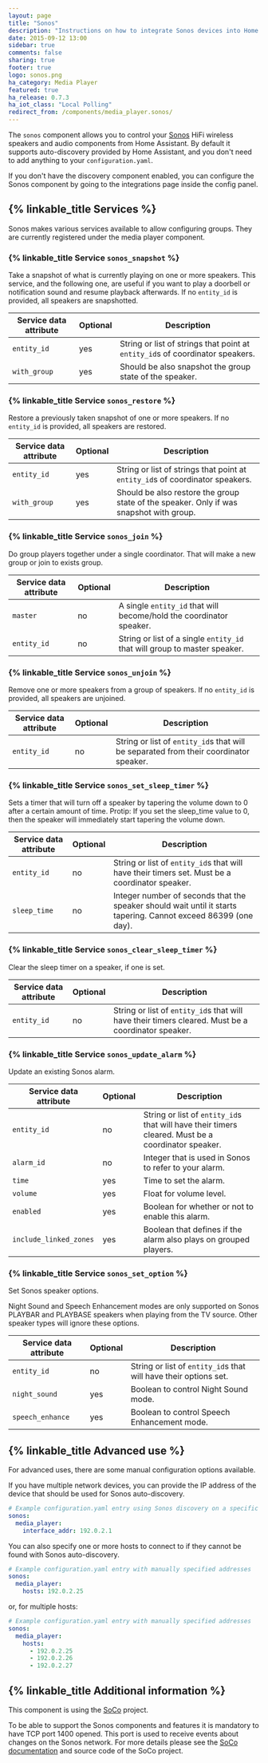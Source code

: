 ```yaml
---
layout: page
title: "Sonos"
description: "Instructions on how to integrate Sonos devices into Home Assistant."
date: 2015-09-12 13:00
sidebar: true
comments: false
sharing: true
footer: true
logo: sonos.png
ha_category: Media Player
featured: true
ha_release: 0.7.3
ha_iot_class: "Local Polling"
redirect_from: /components/media_player.sonos/
---
```


The `sonos` component allows you to control your [Sonos](https://www.sonos.com) HiFi wireless speakers and audio components from Home Assistant. By default it supports auto-discovery provided by Home Assistant, and you don't need to add anything to your `configuration.yaml`.

If you don't have the discovery component enabled, you can configure the Sonos component by going to the integrations page inside the config panel.

## {% linkable_title Services %}

Sonos makes various services available to allow configuring groups. They are currently registered under the media player component.

### {% linkable_title Service `sonos_snapshot` %}

Take a snapshot of what is currently playing on one or more speakers. This service, and the following one, are useful if you want to play a doorbell or notification sound and resume playback afterwards. If no `entity_id` is provided, all speakers are snapshotted.

| Service data attribute | Optional | Description |
| ---------------------- | -------- | ----------- |
| `entity_id` | yes | String or list of strings that point at `entity_id`s of coordinator speakers.
| `with_group` | yes | Should be also snapshot the group state of the speaker.

### {% linkable_title Service `sonos_restore` %}

Restore a previously taken snapshot of one or more speakers. If no `entity_id` is provided, all speakers are restored.

| Service data attribute | Optional | Description |
| ---------------------- | -------- | ----------- |
| `entity_id` | yes | String or list of strings that point at `entity_id`s of coordinator speakers.
| `with_group` | yes | Should be also restore the group state of the speaker. Only if was snapshot with group.

### {% linkable_title Service `sonos_join` %}

Do group players together under a single coordinator. That will make a new group or join to exists group.

| Service data attribute | Optional | Description |
| ---------------------- | -------- | ----------- |
| `master` | no | A single `entity_id` that will become/hold the coordinator speaker.
| `entity_id` | no | String or list of a single `entity_id` that will group to master speaker.

### {% linkable_title Service `sonos_unjoin` %}

Remove one or more speakers from a group of speakers. If no `entity_id` is provided, all speakers are unjoined.

| Service data attribute | Optional | Description |
| ---------------------- | -------- | ----------- |
| `entity_id` | no | String or list of `entity_id`s that will be separated from their coordinator speaker.

### {% linkable_title Service `sonos_set_sleep_timer` %}

Sets a timer that will turn off a speaker by tapering the volume down to 0 after a certain amount of time. Protip: If you set the sleep_time value to 0, then the speaker will immediately start tapering the volume down.

| Service data attribute | Optional | Description |
| ---------------------- | -------- | ----------- |
| `entity_id` | no | String or list of `entity_id`s that will have their timers set. Must be a coordinator speaker.
| `sleep_time` | no | Integer number of seconds that the speaker should wait until it starts tapering. Cannot exceed 86399 (one day).

### {% linkable_title Service `sonos_clear_sleep_timer` %}

Clear the sleep timer on a speaker, if one is set.

| Service data attribute | Optional | Description |
| ---------------------- | -------- | ----------- |
| `entity_id` | no | String or list of `entity_id`s that will have their timers cleared. Must be a coordinator speaker.

### {% linkable_title Service `sonos_update_alarm` %}

Update an existing Sonos alarm.

| Service data attribute | Optional | Description |
| ---------------------- | -------- | ----------- |
| `entity_id` | no | String or list of `entity_id`s that will have their timers cleared. Must be a coordinator speaker.
| `alarm_id` | no | Integer that is used in Sonos to refer to your alarm.
| `time` | yes | Time to set the alarm.
| `volume` | yes | Float for volume level.
| `enabled` | yes | Boolean for whether or not to enable this alarm.
| `include_linked_zones` | yes | Boolean that defines if the alarm also plays on grouped players.

### {% linkable_title Service `sonos_set_option` %}

Set Sonos speaker options.

Night Sound and Speech Enhancement modes are only supported on Sonos PLAYBAR and PLAYBASE speakers when playing from the TV source. Other speaker types will ignore these options.

| Service data attribute | Optional | Description |
| ---------------------- | -------- | ----------- |
| `entity_id` | no | String or list of `entity_id`s that will have their options set.
| `night_sound` | yes | Boolean to control Night Sound mode.
| `speech_enhance` | yes | Boolean to control Speech Enhancement mode.

## {% linkable_title Advanced use %}

For advanced uses, there are some manual configuration options available.

If you have multiple network devices, you can provide the IP address of the device that should be used for Sonos auto-discovery.

```yaml
# Example configuration.yaml entry using Sonos discovery on a specific interface
sonos:
  media_player:
    interface_addr: 192.0.2.1
```

You can also specify one or more hosts to connect to if they cannot be found with Sonos auto-discovery.

```yaml
# Example configuration.yaml entry with manually specified addresses
sonos:
  media_player:
    hosts: 192.0.2.25
```

or, for multiple hosts:

```yaml
# Example configuration.yaml entry with manually specified addresses
sonos:
  media_player:
    hosts:
      - 192.0.2.25
      - 192.0.2.26
      - 192.0.2.27
```

## {% linkable_title Additional information %}

This component is using the [SoCo](https://github.com/SoCo/SoCo) project.  

To be able to support the Sonos components and features it is mandatory to have TCP port 1400 opened. This port is used to receive events about changes on the Sonos network. For more details please see the [SoCo documentation](https://github.com/SoCo/SoCo)  and source code of the SoCo project.
